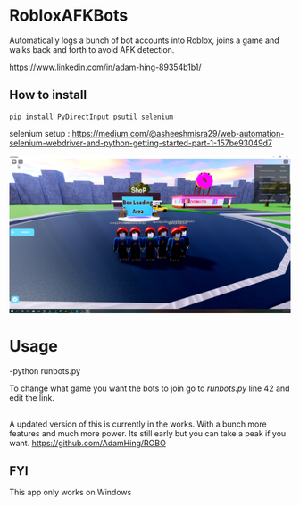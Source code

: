 ﻿# RobloxAFKBots
 Automatically logs a bunch of bot accounts into Roblox, joins a game and walks back and forth to avoid AFK detection.
 
 https://www.linkedin.com/in/adam-hing-89354b1b1/
 
## How to install

```console
pip install PyDirectInput psutil selenium
```

 selenium setup : https://medium.com/@asheeshmisra29/web-automation-selenium-webdriver-and-python-getting-started-part-1-157be93049d7



![GitHub Logo](/img/bots.PNG)




# Usage
-python runbots.py



To change what game you want the bots to join go to *runbots.py* line 42 and edit the link.



##

A updated version of this is currently in the works. With a bunch more features and much more power.
Its still early but you can take a peak if you want.
https://github.com/AdamHing/ROBO

## FYI
This app only works on Windows




